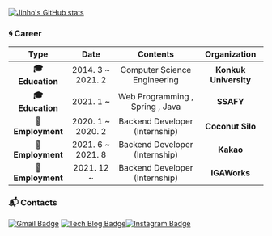 [![Jinho's GitHub stats](https://github-readme-stats.vercel.app/api?username=mario3316)](https://github.com/anuraghazra/github-readme-stats)

### :cyclone: Career

|           **Type**           |     **Date**      |          **Contents**           |   **Organization**    |
| :--------------------------: | :---------------: | :-----------------------------: | :-------------------: |
| **:mortar_board: Education** | 2014. 3 ~ 2021. 2 |  Computer Science Engineering   | **Konkuk University** |
| **:mortar_board: Education** |     2021. 1 ~     | Web Programming , Spring , Java |       **SSAFY**       |
|    **:office:Employment**    | 2020. 1 ~ 2020. 2 | Backend Developer (Internship)  |   **Coconut Silo**    |
|    **:office:Employment**    | 2021. 6 ~ 2021. 8 | Backend Developer (Internship)  |      **Kakao**        |
|    **:office:Employment**    | 2021. 12 ~        | Backend Developer (Internship)  |     **IGAWorks**      |


### :mailbox_with_mail: Contacts

[![Gmail Badge](https://img.shields.io/badge/Gmail-d14836?style=flat-square&logo=Gmail&logoColor=white&link=mailto:wlshgktm@gmail.com)](mailto:wlshgktm@gmail.com) [![Tech Blog Badge](http://img.shields.io/badge/-blog-black?style=flat-square&logo=github&link=https://danny-dev.site/)](https://danny-dev.site/)[![Instagram Badge](http://img.shields.io/badge/-Instagram-pink?style=flat-square&logo=instagram&link=https://www.instagram.com/jji._.no/)](https://www.instagram.com/jji._.no/)
